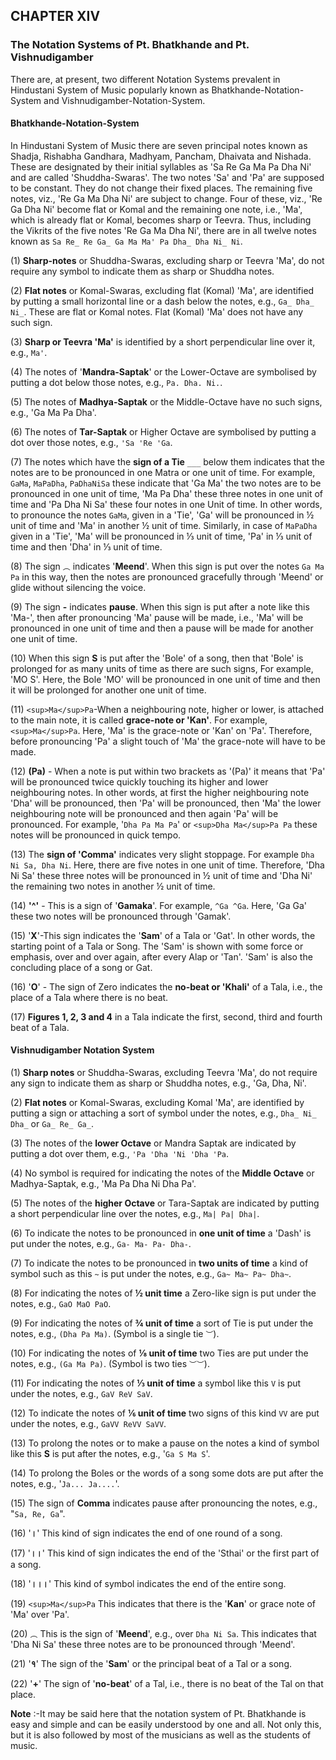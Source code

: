 
## CHAPTER XIV
### The Notation Systems of Pt. Bhatkhande and Pt. Vishnudigamber

There are, at present, two different Notation Systems prevalent in Hindustani System of Music popularly known as Bhatkhande-Notation-System and Vishnudigamber-Notation-System.

#### Bhatkhande-Notation-System
In Hindustani System of Music there are seven principal notes known as Shadja, Rishabha Gandhara, Madhyam, Pancham, Dhaivata and Nishada. These are designated by their initial syllables as 'Sa Re Ga Ma Pa Dha Ni' and are called 'Shuddha-Swaras'. The two notes 'Sa' and 'Pa' are supposed to be constant. They do not change their fixed places. The remaining five notes, viz., 'Re Ga Ma Dha Ni' are subject to change. Four of these, viz., 'Re Ga Dha Ni' become flat or Komal and the remaining one note, i.e., 'Ma', which is already flat or Komal, becomes sharp or Teevra. Thus, including the Vikrits of the five notes 'Re Ga Ma Dha Ni', there are in all twelve notes known as `Sa Re_ Re Ga_ Ga Ma Ma' Pa Dha_ Dha Ni_ Ni`.

(1) **Sharp-notes** or Shuddha-Swaras, excluding sharp or Teevra 'Ma', do not require any symbol to indicate them as sharp or Shuddha notes.

(2) **Flat notes** or Komal-Swaras, excluding flat (Komal) 'Ma', are identified by putting a small horizontal line or a dash below the notes, e.g., `Ga_ Dha_ Ni_`. These are flat or Komal notes. Flat (Komal) 'Ma' does not have any such sign.

(3) **Sharp or Teevra 'Ma'** is identified by a short perpendicular line over it, e.g., `Ma'`.

(4) The notes of '**Mandra-Saptak**' or the Lower-Octave are symbolised by putting a dot below those notes, e.g., `Pa. Dha. Ni.`.

(5) The notes of **Madhya-Saptak** or the Middle-Octave have no such signs, e.g., 'Ga Ma Pa Dha'.

(6) The notes of **Tar-Saptak** or Higher Octave are symbolised by putting a dot over those notes, e.g., `'Sa 'Re 'Ga`.

(7) The notes which have the **sign of a Tie** `___` below them indicates that the notes are to be pronounced in one Matra or one unit of time. For example, `GaMa`, `MaPaDha`, `PaDhaNiSa` these indicate that 'Ga Ma' the two notes are to be pronounced in one unit of time, 'Ma Pa Dha' these three notes in one unit of time and 'Pa Dha Ni Sa' these four notes in one Unit of time. In other words, to pronounce the notes `GaMa`, given in a 'Tie', 'Ga' will be pronounced in ½ unit of time and 'Ma' in another ½ unit of time. Similarly, in case of `MaPaDha` given in a 'Tie', 'Ma' will be pronounced in ⅓ unit of time, 'Pa' in ⅓ unit of time and then 'Dha' in ⅓ unit of time.

(8) The sign `︵` indicates '**Meend**'. When this sign is put over the notes `Ga Ma Pa` in this way, then the notes are pronounced gracefully through 'Meend' or glide without silencing the voice.

(9) The sign **-** indicates **pause**. When this sign is put after a note like this 'Ma-', then after pronouncing 'Ma' pause will be made, i.e., 'Ma' will be pronounced in one unit of time and then a pause will be made for another one unit of time.

(10) When this sign **S** is put after the 'Bole' of a song, then that 'Bole' is prolonged for as many units of time as there are such signs, For example, 'MO S'. Here, the Bole 'MO' will be pronounced in one unit of time and then it will be prolonged for another one unit of time.

(11) `<sup>Ma</sup>Pa`-When a neighbouring note, higher or lower, is attached to the main note, it is called **grace-note or 'Kan'**. For example, `<sup>Ma</sup>Pa`. Here, 'Ma' is the grace-note or 'Kan' on 'Pa'. Therefore, before pronouncing 'Pa' a slight touch of 'Ma' the grace-note will have to be made.

(12) **(Pa)** - When a note is put within two brackets as '(Pa)' it means that 'Pa' will be pronounced twice quickly touching its higher and lower neighbouring notes. In other words, at first the higher neighbouring note 'Dha' will be pronounced, then 'Pa' will be pronounced, then 'Ma' the lower neighbouring note will be pronounced and then again 'Pa' will be pronounced. For example, '`Dha Pa Ma Pa`' or `<sup>Dha Ma</sup>Pa Pa` these notes will be pronounced in quick tempo.

(13) The **sign of 'Comma'** indicates very slight stoppage. For example `Dha Ni Sa, Dha Ni`. Here, there are five notes in one unit of time. Therefore, 'Dha Ni Sa' these three notes will be pronounced in ½ unit of time and 'Dha Ni' the remaining two notes in another ½ unit of time.

(14) **'^'** - This is a sign of '**Gamaka**'. For example, `^Ga ^Ga`. Here, 'Ga Ga' these two notes will be pronounced through 'Gamak'.

(15) '**X**'-This sign indicates the '**Sam**' of a Tala or 'Gat'. In other words, the starting point of a Tala or Song. The 'Sam' is shown with some force or emphasis, over and over again, after every Alap or 'Tan'. 'Sam' is also the concluding place of a song or Gat.

(16) '**O**' - The sign of Zero indicates the **no-beat or 'Khali'** of a Tala, i.e., the place of a Tala where there is no beat.

(17) **Figures 1, 2, 3 and 4** in a Tala indicate the first, second, third and fourth beat of a Tala.

#### Vishnudigamber Notation System
(1) **Sharp notes** or Shuddha-Swaras, excluding Teevra 'Ma', do not require any sign to indicate them as sharp or Shuddha notes, e.g., 'Ga, Dha, Ni'.

(2) **Flat notes** or Komal-Swaras, excluding Komal 'Ma', are identified by putting a sign or attaching a sort of symbol under the notes, e.g., `Dha_ Ni_ Dha_` or `Ga_ Re_ Ga_`.

(3) The notes of the **lower Octave** or Mandra Saptak are indicated by putting a dot over them, e.g., `'Pa 'Dha 'Ni 'Dha 'Pa`.

(4) No symbol is required for indicating the notes of the **Middle Octave** or Madhya-Saptak, e.g., 'Ma Pa Dha Ni Dha Pa'.

(5) The notes of the **higher Octave** or Tara-Saptak are indicated by putting a short perpendicular line over the notes, e.g., `Ma| Pa| Dha|`.

(6) To indicate the notes to be pronounced in **one unit of time** a 'Dash' is put under the notes, e.g., `Ga- Ma- Pa- Dha-`.

(7) To indicate the notes to be pronounced in **two units of time** a kind of symbol such as this `~` is put under the notes, e.g., `Ga~ Ma~ Pa~ Dha~`.

(8) For indicating the notes of **½ unit time** a Zero-like sign is put under the notes, e.g., `GaO MaO PaO`.

(9) For indicating the notes of **¾ unit of time** a sort of Tie is put under the notes, e.g., `(Dha Pa Ma)`. (Symbol is a single tie `︶`).

(10) For indicating the notes of **⅛ unit of time** two Ties are put under the notes, e.g., `(Ga Ma Pa)`. (Symbol is two ties `︶︶`).

(11) For indicating the notes of **⅓ unit of time** a symbol like this ` V ` is put under the notes, e.g., `GaV ReV SaV`.

(12) To indicate the notes of **⅙ unit of time** two signs of this kind `VV` are put under the notes, e.g., `GaVV ReVV SaVV`.

(13) To prolong the notes or to make a pause on the notes a kind of symbol like this **S** is put after the notes, e.g., '`Ga S Ma S`'.

(14) To prolong the Boles or the words of a song some dots are put after the notes, e.g., '`Ja... Ja....`'.

(15) The sign of **Comma** indicates pause after pronouncing the notes, e.g., "`Sa, Re, Ga`".

(16) '**।**' This kind of sign indicates the end of one round of a song.

(17) '**।।**' This kind of sign indicates the end of the 'Sthai' or the first part of a song.

(18) '**।।।**' This kind of symbol indicates the end of the entire song.

(19) `<sup>Ma</sup>Pa` This indicates that there is the '**Kan**' or grace note of 'Ma' over 'Pa'.

(20) `︵` This is the sign of '**Meend**', e.g., over `Dha Ni Sa`. This indicates that 'Dha Ni Sa' these three notes are to be pronounced through 'Meend'.

(21) '**१**' The sign of the '**Sam**' or the principal beat of a Tal or a song.

(22) '**+**' The sign of '**no-beat**' of a Tal, i.e., there is no beat of the Tal on that place.

**Note** :-It may be said here that the notation system of Pt. Bhatkhande is easy and simple and can be easily understood by one and all. Not only this, but it is also followed by most of the musicians as well as the students of music.
